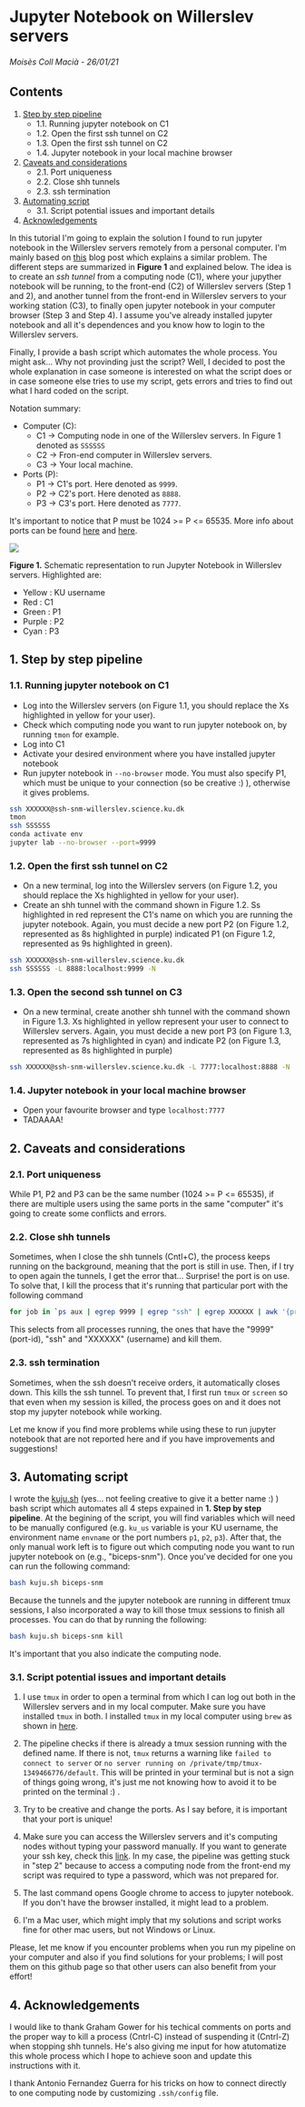 # Jupyter Notebook on Willerslev servers

###### Moisès Coll Macià - 26/01/21

## Contents

1. [Step by step pipeline](#stepbystep)
    - 1.1. Running jupyter notebook on C1
    - 1.2. Open the first ssh tunnel on C2
    - 1.3. Open the first ssh tunnel on C2
    - 1.4. Jupyter notebook in your local machine browser
2. [Caveats and considerations](#caveats)
    - 2.1. Port uniqueness
    - 2.2. Close shh tunnels
    - 2.3. ssh termination
3. [Automating script](#script)
    - 3.1. Script potential issues and important details
4. [Acknowledgements](#ackn)

In this tutorial I'm going to explain the solution I found to run jupyter notebook in the Willerslev servers remotely from a personal computer. I'm mainly based on [this](https://medium.com/@sankarshan7/how-to-run-jupyter-notebook-in-server-which-is-at-multi-hop-distance-a02bc8e78314) blog post which explains a similar problem. The different steps are summarized in **Figure 1** and explained below. The idea is to create an *ssh tunnel* from a computing node (C1), where your jupyther notebook will be running, to the front-end (C2) of Willerslev servers (Step 1 and 2), and another tunnel from the front-end in Willerslev servers to your working station (C3), to finally open jupyter notebook in your computer browser (Step 3 and Step 4). I assume you've already installed jupyter notebook and all it's dependences and you know how to login to the Willerslev servers. 

Finally, I provide a bash script which automates the whole process. You might ask... Why not provinding just the script? Well, I decided to post the whole explanation in case someone is interested on what the script does or in case someone else tries to use my script, gets errors and tries to find out what I hard coded on the script. 

Notation summary:

- Computer (C):
    - C1 -> Computing node in one of the Willerslev servers. In Figure 1 denoted as `SSSSSS`
    - C2 -> Fron-end computer in Willerslev servers.
    - C3 -> Your local machine.
- Ports (P):
    - P1 -> C1's port. Here denoted as `9999`.
    - P2 -> C2's port. Here denoted as `8888`.
    - P3 -> C3's port. Here denoted as `7777`.
    
It's important to notice that P must be 1024 >= P <= 65535. More info about ports can be found [here](https://www.ssh.com/ssh/port) and [here](https://linuxhint.com/change_default_ssh_port/).

![](Figure1.png)

**Figure 1.** Schematic representation to run Jupyter Notebook in Willerslev servers. Highlighted are:
- Yellow : KU username
- Red : C1
- Green : P1
- Purple : P2
- Cyan : P3

<a name="stepbystep"></a>
## 1. Step by step pipeline

### 1.1. Running jupyter notebook on C1

- Log into the Willerslev servers (on Figure 1.1, you should replace the Xs highlighted in yellow for your user).
- Check which computing node you want to run jupyter notebook on, by running `tmon` for example.
- Log into C1
- Activate your desired environment where you have installed jupyter notebook
- Run jupyter notebook in `--no-browser` mode. You must also specify P1, which must be unique to your connection (so be creative :) ), otherwise it gives problems. 


```bash
ssh XXXXXX@ssh-snm-willerslev.science.ku.dk
tmon
ssh SSSSSS
conda activate env
jupyter lab --no-browser --port=9999
```

### 1.2. Open the first ssh tunnel on C2

- On a new terminal, log into the Willerslev servers (on Figure 1.2, you should replace the Xs highlighted in yellow for your user).
- Create an shh tunnel with the command shown in Figure 1.2. Ss highlighted in red represent the C1's name on which you are running the jupyter notebook. Again, you must decide a new port P2 (on Figure 1.2, represented as 8s highlighted in purple) indicated P1 (on Figure 1.2, represented as 9s highlighted in green).

```bash
ssh XXXXXX@ssh-snm-willerslev.science.ku.dk
ssh SSSSSS -L 8888:localhost:9999 -N
```

### 1.3. Open the second ssh tunnel on C3

- On a new terminal, create another shh tunnel with the command shown in Figure 1.3. Xs highlighted in yellow represent your user to connect to Willerslev servers. Again, you must decide a new port P3 (on Figure 1.3, represented as 7s highlighted in cyan) and indicate P2 (on Figure 1.3, represented as 8s highlighted in purple)

```bash
ssh XXXXXX@ssh-snm-willerslev.science.ku.dk -L 7777:localhost:8888 -N
```

### 1.4. Jupyter notebook in your local machine browser

- Open your favourite browser and type `localhost:7777`
- TADAAAA!

<a name="caveats"></a>
## 2. Caveats and considerations

### 2.1. Port uniqueness

While P1, P2 and P3 can be the same number (1024 >= P <= 65535), if there are multiple users using the same ports in the same "computer" it's going to create some conflicts and errors. 

### 2.2. Close shh tunnels

Sometimes, when I close the shh tunnels (Cntl+C), the process keeps running on the background, meaning that the port is still in use. Then, if I try to open again the tunnels, I get the error that... Surprise! the port is on use. To solve that, I kill the process that it's running that particular port with the following command

```bash
for job in `ps aux | egrep 9999 | egrep "ssh" | egrep XXXXXX | awk '{print $2}'`; do kill -9 ${job}; done
```

This selects from all processes running, the ones that have the "9999" (port-id), "ssh" and "XXXXXX" (username) and kill them. 

### 2.3. ssh termination

Sometimes, when the ssh doesn't receive orders, it automatically closes down. This kills the ssh tunnel. To prevent that, I first run `tmux` or `screen` so that even when my session is killed, the process goes on and it does not stop my jupyter notebook while working. 

Let me know if you find more problems while using these to run jupyter notebook that are not reported here and if you have improvements and suggestions!

<a name="script"></a>
## 3. Automating script

I wrote the [kuju.sh](kuju.sh) (yes... not feeling creative to give it a better name :) ) bash script which automates all 4 steps expained in **1. Step by step pipeline**. At the begining of the script, you will find variables which will need to be manually configured (e.g. `ku_us` variable is your KU username, the environment name `envname` or the port numbers `p1`, `p2`, `p3`). After that, the only manual work left is to figure out which computing node you want to run jupyter notebook on (e.g., "biceps-snm"). Once you've decided for one you can run the following command:

```bash
bash kuju.sh biceps-snm
```

Because the tunnels and the jupyter notebook are running in different tmux sessions, I also incorporated a way to kill those tmux sessions to finish all processes. You can do that by running the following:

```bash
bash kuju.sh biceps-snm kill
```

It's important that you also indicate the computing node.

### 3.1. Script potential issues and important details

1. I use `tmux` in order to open a terminal from which I can log out both in the Willerslev servers and in my local computer. Make sure you have installed `tmux` in both. I installed `tmux` in my local computer using `brew` as shown in [here](https://linuxize.com/post/getting-started-with-tmux/).

2. The pipeline checks if there is already a tmux session running with the defined name. If there is not, `tmux` returns a warning like `failed to connect to server` or `no server running on /private/tmp/tmux-1349466776/default`. This will be printed in your terminal but is not a sign of things going wrong, it's just me not knowing how to avoid it to be printed on the terminal :) .

3. Try to be creative and change the ports. As I say before, it is important that your port is unique!

4. Make sure you can access the Willerslev servers and it's computing nodes without typing your password manually. If you want to generate your ssh key, check this [link](https://www.ssh.com/ssh/keygen/). In my case, the pipeline was getting stuck in "step 2" because to access a computing node from the front-end my script was required to type a password, which was not prepared for.

5. The last command opens Google chrome to access to jupyter notebook. If you don't have the browser installed, it might lead to a problem.

6. I'm a Mac user, which might imply that my solutions and script works fine for other mac users, but not Windows or Linux.

Please, let me know if you encounter problems when you run my pipeline on your computer and also if you find solutions for your problems; I will post them on this github page so that other users can also benefit from your effort!

<a name="ackn"></a>
## 4. Acknowledgements

I would like to thank Graham Gower for his techical comments on ports and the proper way to kill a process (Cntrl-C) instead of suspending it (Cntrl-Z) when stopping shh tunnels. He's also giving me input for how atutomatize this whole process which I hope to achieve soon and update this instructions with it. 

I thank Antonio Fernandez Guerra for his tricks on how to connect directly to one computing node by customizing `.ssh/config` file. 
